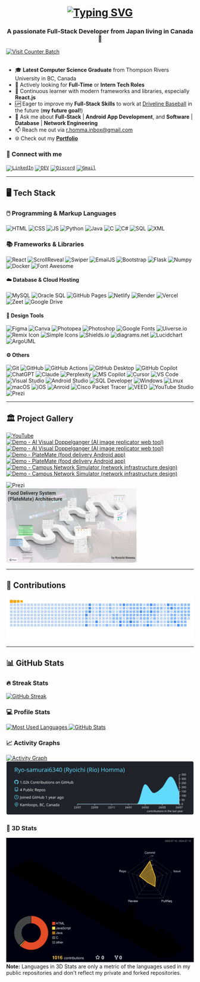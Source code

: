 <!-- INTRO -->
<h1 align="center">
  <a href="https://git.io/typing-svg">
    <img src="https://readme-typing-svg.demolab.com?font=Fira+Code&weight=500&size=35&duration=2000&pause=750&color=187FFF&center=true&vCenter=true&random=false&width=1000&height=70&lines=Hi+There!%F0%9F%91%8B%F0%9F%8F%BB+I'm+Ryoichi+Homma%E2%9A%BE;Your+Future+Favorite+Full-Stack+Developer%F0%9F%91%A8%F0%9F%8F%BB%E2%80%8D%F0%9F%92%BB" alt="Typing SVG" />
  </a>
</h1>

<!-- SUB INTRO -->
<h3 align="center">A passionate Full-Stack Developer from Japan living in Canada🍁</h3>
<a href="https://visitcount.itsvg.in">
  <img src="https://visitcount.itsvg.in/api?id=Ryo-samurai6340&label=Profile%20Views&color=1&icon=5&pretty=true" alt="Visit Counter Batch" />
</a>
<br/><br/>

- 🎓 **Latest Computer Science Graduate** from Thompson Rivers University in BC, Canada
- 💼 Actively looking for **Full-Time** or **Intern Tech Roles**
- 🌱 Continuous learner with modern frameworks and libraries, especially **React.js**
- 🆙 Eager to improve my **Full-Stack Skills** to work at [Driveline Baseball](https://www.drivelinebaseball.com/) in the future (**my future goal!**)
- 💬 Ask me about **Full-Stack** | **Android App Development**, and **Software** | **Database** | **Network Engineering**
- 📫 Reach me out via [r.homma.inbox@gmail.com](mailto:r.homma.inbox@gmail.com)
- 🌐 Check out my **[Portfolio](https://ryoichihomma.me/)**

### 🔗 Connect with me
<code>[![LinkedIn](https://skillicons.dev/icons?i=linkedin)](https://www.linkedin.com/in/ryoichihomma-jp-ca/)</code>
<code>[![DEV](https://skillicons.dev/icons?i=devto)](https://dev.to/ryoichihomma)</code>
<code>[![Discord](https://skillicons.dev/icons?i=discord)](https://discord.com/users/1233363421207199827/)</code>
<code>[![Gmail](https://skillicons.dev/icons?i=gmail)](mailto:r.homma.inbox@gmail.com)</code>

<!--
[![LinkedIn](https://img.shields.io/badge/LinkedIn-0077B5?style=for-the-badge&logo=linkedin&logoColor=white)](https://www.linkedin.com/in/ryoichihomma-jp-ca/)
[![DEV](https://img.shields.io/badge/dev.to-0A0A0A?style=for-the-badge&logo=devdotto&logoColor=white)](https://dev.to/ryoichihomma)
[![YouTube](https://img.shields.io/badge/YouTube-FF0000?style=for-the-badge&logo=youtube&logoColor=white)](https://www.youtube.com/@rh.project_gallery)
[![Discord](https://img.shields.io/badge/Discord-5865F2?style=for-the-badge&logo=discord&logoColor=white)](https://discord.com/users/1233363421207199827/)
[![Gmail](https://img.shields.io/badge/Gmail-D14836?style=for-the-badge&logo=gmail&logoColor=white)](mailto:r.homma.inbox@gmail.com)
[![Portfolio](https://img.shields.io/badge/Portfolio-255E63?style=for-the-badge&logo=About.me&logoColor=white)](https://ryoichihomma.me/)
-->

<hr/>

<!-- TECK STACK -->
## 🖥️ Tech Stack
### 🖱️ Programming & Markup Languages
![HTML](https://img.shields.io/badge/HTML5-%23E34F26?style=for-the-badge&logo=HTML5&logoColor=white&logoSize=auto)
![CSS](https://img.shields.io/badge/CSS3-%231572B6?style=for-the-badge&logo=CSS3&logoColor=white&logoSize=auto)
![JS](https://img.shields.io/badge/JavaScript-%23F7DF1E?style=for-the-badge&logo=javascript&logoColor=black&logoSize=auto)
![Python](https://img.shields.io/badge/Python-%233776AB?style=for-the-badge&logo=python&logoColor=%23FFE873&logoSize=auto)
![Java](https://custom-icon-badges.demolab.com/badge/Java-%235382A1.svg?style=for-the-badge&logo=java&logoColor=%23F89820&logoSize=auto)
![C](https://custom-icon-badges.demolab.com/badge/C-%2303599C.svg?style=for-the-badge&logo=c-in-hexagon&logoColor=white&logoSize=auto)
![C#](https://custom-icon-badges.demolab.com/badge/C%23-68217A.svg?style=for-the-badge&logo=cs2&logoColor=white&logoSize=auto)
![SQL](https://custom-icon-badges.demolab.com/badge/SQL-%23FF1493.svg?style=for-the-badge&logo=database&logoColor=white&logoSize=auto)
![XML](https://img.shields.io/badge/SVG%20%26%20XML-%23FFA500?style=for-the-badge&logo=svg&logoColor=white&logoSize=auto)

### 📚 Frameworks & Libraries
![React](https://img.shields.io/badge/React.js-%2361DAFB?style=for-the-badge&logo=react&logoColor=%2361DAFB&logoSize=auto&labelColor=grey)
![ScrollReveal](https://img.shields.io/badge/ScrollReveal.js-%23FFCB36?style=for-the-badge&logo=ScrollReveal&logoColor=black&logoSize=auto)
![Swiper](https://img.shields.io/badge/Swiper.js-%236332F6?style=for-the-badge&logo=Swiper&logoSize=auto)
![EmailJS](https://custom-icon-badges.demolab.com/badge/EmailJS-%23ff8434?style=for-the-badge&logo=emailjs&logoSize=auto&labelColor=%23F3F3F3)
![Bootstrap](https://img.shields.io/badge/Bootstrap-%237952B3?style=for-the-badge&logo=bootstrap&logoColor=white&logoSize=auto)
![Flask](https://img.shields.io/badge/Flask-%23000000?style=for-the-badge&logo=flask&logoColor=white&logoSize=auto)
![Numpy](https://img.shields.io/badge/NumPy-%23013243?style=for-the-badge&logo=numpy&logoSize=auto)
![Docker](https://img.shields.io/badge/Docker-%232496ED?style=for-the-badge&logo=docker&logoColor=white&logoSize=auto)
![Font Awesome](https://img.shields.io/badge/Font%20Awesome-%23538DD7?style=for-the-badge&logo=font%20awesome&logoColor=white&logoSize=auto)

#### ☁️ Database & Cloud Hosting
![MySQL](https://img.shields.io/badge/MySQL-%234479A1?style=flat-square&logo=mysql&logoColor=white&logoSize=auto)
![Oracle SQL](https://img.shields.io/badge/Oracle%20SQL-%23F80000?style=flat-square&logo=oracle&logoColor=white&logoSize=auto)
![GitHub Pages](https://img.shields.io/badge/GitHub%20Pages-%23222222?style=flat-square&logo=github&logoSize=auto)
![Netlify](https://img.shields.io/badge/Netlify-%2300C7B7?style=flat-square&logo=netlify&logoColor=%2300C7B7&logoSize=auto&labelColor=grey)
![Render](https://img.shields.io/badge/Render-%23FFF?style=flat-square&logo=render&logoColor=black&logoSize=auto)
![Vercel](https://img.shields.io/badge/Vercel-%23000000?style=flat-square&logo=vercel&logoSize=auto)
![Zeet](https://custom-icon-badges.demolab.com/badge/Zeet-grey?style=flat-square&logo=zeet&logoSize=auto)
![Google Drive](https://img.shields.io/badge/Google%20Drive-%234285F4?style=flat-square&logo=google%20drive&logoColor=white&logoSize=auto)

#### 📐 Design Tools
![Figma](https://img.shields.io/badge/Figma-%23F24E1E?style=flat-square&logo=figma&logoColor=white&logoSize=auto)
![Canva](https://img.shields.io/badge/Canva-%2300C4CC?style=flat-square&logo=canva&logoColor=white&logoSize=auto)
![Photopea](https://img.shields.io/badge/Photopea-%2318A497?style=flat-square&logo=photopea&logoColor=white&logoSize=auto)
![Photoshop](https://img.shields.io/badge/Photoshop-%2331A8FF?style=flat-square&logo=adobe-photoshop&logoColor=%23001833&logoSize=auto)
![Google Fonts](https://img.shields.io/badge/Google%20Fonts-%234285F4?style=flat-square&logo=google%20fonts&logoColor=white&logoSize=auto)
![Uiverse.io](https://custom-icon-badges.demolab.com/badge/Uiverse.io-grey?style=flat-square&logo=uiverse-io&logoSize=auto)
![Remix Icon](https://img.shields.io/badge/Remix%20Icon-%230066ff?style=flat-square&logo=remix&logoSize=auto)
![Simple Icons](https://img.shields.io/badge/Simple%20Icons-%23111111?style=flat-square&logo=simple%20icons&logoSize=auto)
![Shields.io](https://img.shields.io/badge/Shields.io-%2397CA00?style=flat-square&logo=shields.io&logoSize=auto&labelColor=%23555555)
![diagrams.net](https://img.shields.io/badge/diagrams.net-%23F08705?style=flat-square&logo=diagrams.net&logoColor=white&logoSize=auto)
![Lucidchart](https://custom-icon-badges.demolab.com/badge/Lucidchart-%23f96b13?style=flat-square&logo=lucidchart&logoSize=auto&labelColor=%23F3F3F3)
![ArgoUML](https://custom-icon-badges.demolab.com/badge/ArgoUML-%238DAED3?style=flat-square&logo=argo-uml&logoSize=auto)

#### ⚙️ Others
![Git](https://img.shields.io/badge/Git-%23F05032?style=flat-square&logo=git&logoColor=white&logoSize=auto)
![GitHub](https://img.shields.io/badge/GitHub-%23181717?style=flat-square&logo=GitHub&logoColor=white&logoSize=auto)
![GitHub Actions](https://img.shields.io/badge/GitHub%20Actions-%232088FF?style=flat-square&logo=GitHub%20actions&logoColor=white&logoSize=auto)
![GitHub Desktop](https://img.shields.io/badge/GitHub%20Desktop-%238034A9?style=flat-square&logo=GitHub&logoColor=white&logoSize=auto)
![GitHub Copilot](https://img.shields.io/badge/GitHub%20Copilot-%23000000?style=flat-square&logo=github%20copilot&logoColor=white&logoSize=auto)
![ChatGPT](https://img.shields.io/badge/ChatGPT-74aa9c?style=flat-square&logo=openai&logoColor=white&logoSize=auto)
![Claude](https://custom-icon-badges.demolab.com/badge/Claude-%23f3e9d7?style=flat-square&logo=claude&logoSize=auto)
![Perplexity](https://img.shields.io/badge/Perplexity-%231FB8CD?style=flat-square&logo=perplexity&logoColor=white&logoSize=auto)
![MS Copilot](https://custom-icon-badges.demolab.com/badge/Microsoft%20Copilot-%23F3F3F3?style=flat-square&logo=microsoft-copilot&logoSize=auto)
![Cursor](https://custom-icon-badges.demolab.com/badge/Cursor-grey?style=flat-square&logo=cursor-ai&logoSize=auto)
![VS Code](https://custom-icon-badges.demolab.com/badge/VS%20Code-%230078D4?style=flat-square&logo=vs-code&logoSize=auto&labelColor=%23F3F3F3)
![Visual Studio](https://custom-icon-badges.demolab.com/badge/Visual%20Studio-%235C2D91.svg?style=flat-square&logo=visual-studio&logoSize=auto&labelColor=%23F3F3F3)
![Android Studio](https://img.shields.io/badge/Android%20Studio-%233DDC84?style=flat-square&logo=android-studio&logoColor=white&logoSize=auto)
![SQL Developer](https://custom-icon-badges.demolab.com/badge/SQL%20Developer-%23BAD0EF.svg?style=flat-square&logo=sql-developer&logoSize=auto&labelColor=%23F3F3F3)
![Windows](https://custom-icon-badges.demolab.com/badge/Windows-%230078D6?style=flat-square&logo=windows&logoSize=auto&labelColor=%23F3F3F3)
![Linux](https://img.shields.io/badge/Linux-%23FCC624?style=flat-square&logo=linux&logoColor=black&logoSize=auto)
![macOS](https://custom-icon-badges.demolab.com/badge/macOS-%23000000?style=flat-square&logo=mac-os&logoSize=auto)
![iOS](https://img.shields.io/badge/iOS-%23000000?style=flat-square&logo=apple&logoSize=auto)
![Anroid](https://img.shields.io/badge/Android-%2334A853?style=flat-square&logo=android&logoColor=white&logoSize=auto)
![Cisco Packet Tracer](https://img.shields.io/badge/Cisco%20Packet%20Tracer-%231BA0D7?style=flat-square&logo=cisco&logoSize=auto&labelColor=grey)
![VEED](https://img.shields.io/badge/VEED-%23B6FF60?style=flat-square&logo=veed&logoSize=auto&labelColor=black)
![YouTube Studio](https://img.shields.io/badge/YouTube%20Studio-%23FF0000?style=flat-square&logo=youtube%20studio&logoSize=auto)
![Prezi](https://img.shields.io/badge/Prezi-%233181FF?style=flat-square&logo=prezi&logoColor=white&logoSize=auto)


<!--
#### Frontend / Backend / Database
[![React](https://skillicons.dev/icons?i=react)](https://skillicons.dev)
[![JavaScript](https://skillicons.dev/icons?i=js)](https://skillicons.dev)
[![CSS](https://skillicons.dev/icons?i=css)](https://skillicons.dev)
[![HTML](https://skillicons.dev/icons?i=html)](https://skillicons.dev)
<img alt="XML" width="42px" src="https://github.com/Ryo-samurai6340/Ryo-samurai6340/blob/main/img/xml.png">
[![Figma](https://skillicons.dev/icons?i=figma)](https://skillicons.dev)
[![Python](https://skillicons.dev/icons?i=python)](https://skillicons.dev)
[![Flask](https://skillicons.dev/icons?i=flask)](https://skillicons.dev)
[![Java](https://skillicons.dev/icons?i=java)](https://skillicons.dev)
[![Android Sutdio](https://skillicons.dev/icons?i=androidstudio)](https://skillicons.dev)
[![C](https://skillicons.dev/icons?i=c)](https://skillicons.dev)
[![C#](https://skillicons.dev/icons?i=cs)](https://skillicons.dev)
[![MySQL](https://skillicons.dev/icons?i=mysql)](https://skillicons.dev)
<img alt="Oracle SQL" width="40px" src="https://github.com/Ryo-samurai6340/Ryo-samurai6340/blob/main/img/oracle.svg">

#### Deployment Platforms / OS
[![Netlify](https://skillicons.dev/icons?i=netlify)](https://skillicons.dev)
<img alt="Render" width="48px" src="https://github.com/Ryo-samurai6340/Ryo-samurai6340/blob/main/img/render.png">
[![GitHub Pages](https://skillicons.dev/icons?i=github)](https://skillicons.dev)
<img alt="Zeet" width="47px" src="https://github.com/Ryo-samurai6340/Ryo-samurai6340/blob/main/img/zeet.png">
[![Windows](https://skillicons.dev/icons?i=windows)](https://skillicons.dev)
<img alt="iOS" width="48px" src="https://github.com/Ryo-samurai6340/Ryo-samurai6340/blob/main/img/ios.png">
<img alt="macOS" width="48px" src="https://github.com/Ryo-samurai6340/Ryo-samurai6340/blob/main/img/macOS.png">

#### Network Design / Diagramming / AI Tools
<div align="left">
  <img alt="Cisco Packet Tracer" width="47px" src="https://github.com/Ryo-samurai6340/Ryo-samurai6340/blob/main/img/cisco.png">
  <img alt="Lucidchart" width="41px" src="https://github.com/Ryo-samurai6340/Ryo-samurai6340/blob/main/img/lucidchart.png">
  <img alt="draw.io" width="48px" src="https://github.com/Ryo-samurai6340/Ryo-samurai6340/blob/main/img/draw-io.png">
  <img alt="ArgoUML" width="48px" src="https://github.com/Ryo-samurai6340/Ryo-samurai6340/blob/main/img/argouml.png">
  <img alt="Cursor" width="49px" src="https://github.com/Ryo-samurai6340/Ryo-samurai6340/blob/main/img/cursor.png">
  <img alt="Claude" width="48px" src="https://github.com/Ryo-samurai6340/Ryo-samurai6340/blob/main/img/claude.png">
  <img alt="ChatGPT" width="48px" src="https://github.com/Ryo-samurai6340/Ryo-samurai6340/blob/main/img/chatgpt.png">
  <img alt="Copilot" width="52px" src="https://github.com/Ryo-samurai6340/Ryo-samurai6340/blob/main/img/copilot.png">
  <img alt="Perplexity" width="48px" src="https://github.com/Ryo-samurai6340/Ryo-samurai6340/blob/main/img/perplexity.png">
  <img alt="Prezi" width="48px" src="https://github.com/Ryo-samurai6340/Ryo-samurai6340/blob/main/img/prezi.png">
  <img alt="VEED" width="48px" src="https://github.com/Ryo-samurai6340/Ryo-samurai6340/blob/main/img/veed.png">
  <img alt="v0" width="48px" src="https://github.com/Ryo-samurai6340/Ryo-samurai6340/blob/main/img/v0.png">
</div>
-->
  
<!-- 
<div align="left">
  <h4>Frontend / Backend / Database</h4>
  <img alt="React" width="40px" src="https://github.com/Ryo-samurai6340/Ryo-samurai6340/blob/main/img/react.png">
  <img alt="Javascript" width="35px" src="https://github.com/Ryo-samurai6340/Ryo-samurai6340/blob/main/img/js.png">
  <img alt="CSS" width="32px" src="https://github.com/Ryo-samurai6340/Ryo-samurai6340/blob/main/img/css.png">
  <img alt="HTML" width="32px" src="https://github.com/Ryo-samurai6340/Ryo-samurai6340/blob/main/img/html.png">
  <img alt="XML" width="32px" src="https://github.com/Ryo-samurai6340/Ryo-samurai6340/blob/main/img/xml.png">
  <img alt="Figma" width="35px" src="https://github.com/Ryo-samurai6340/Ryo-samurai6340/blob/main/img/figma.png">
  <img alt="Python" width="35px" src="https://github.com/Ryo-samurai6340/Ryo-samurai6340/blob/main/img/python.png">
  <img alt="Flask" width="40px" src="https://github.com/Ryo-samurai6340/Ryo-samurai6340/blob/main/img/flask.png">
  <img alt="Java" width="31px" src="https://github.com/Ryo-samurai6340/Ryo-samurai6340/blob/main/img/java.png">
  <img alt="Android Studio" width="36px" src="https://github.com/Ryo-samurai6340/Ryo-samurai6340/blob/main/img/android-studio.png">
  <img alt="C" width="31px" src="https://github.com/Ryo-samurai6340/Ryo-samurai6340/blob/main/img/c.png">
  <img alt="C#" width="31px" src="https://github.com/Ryo-samurai6340/Ryo-samurai6340/blob/main/img/cSharp.png">
  <img alt="MySQL" width="36px" src="https://github.com/Ryo-samurai6340/Ryo-samurai6340/blob/main/img/mySQL.png">
  <img alt="Oracle SQL" width="32px" src="https://github.com/Ryo-samurai6340/Ryo-samurai6340/blob/main/img/oracle.svg">

  <h4>Deployment Platforms / OS</h4>
  <img alt="Netlify" width="37px" src="https://github.com/Ryo-samurai6340/Ryo-samurai6340/blob/main/img/netlify.svg">
  <img alt="Render" width="35px" src="https://github.com/Ryo-samurai6340/Ryo-samurai6340/blob/main/img/render.png">
  <img alt="GitHub" width="35px" src="https://github.com/Ryo-samurai6340/Ryo-samurai6340/blob/main/img/github.png">
  <img alt="Zeet" width="35px" src="https://github.com/Ryo-samurai6340/Ryo-samurai6340/blob/main/img/zeet.png">
  <img alt="Windows" width="35px" src="https://github.com/Ryo-samurai6340/Ryo-samurai6340/blob/main/img/windows.png">
  <img alt="iOS" width="35px" src="https://github.com/Ryo-samurai6340/Ryo-samurai6340/blob/main/img/ios.png">
  <img alt="macOS" width="35px" src="https://github.com/Ryo-samurai6340/Ryo-samurai6340/blob/main/img/macOS.png">

  <h4>Network Design / Diagramming / AI Tools</h4>
  <img alt="cisco packet tracer" width="35px" src="https://github.com/Ryo-samurai6340/Ryo-samurai6340/blob/main/img/cisco.png">
  <img alt="lucidchart" width="30px" src="https://github.com/Ryo-samurai6340/Ryo-samurai6340/blob/main/img/lucidchart.png">
  <img alt="draw.io" width="35px" src="https://github.com/Ryo-samurai6340/Ryo-samurai6340/blob/main/img/draw-io.png">
  <img alt="argoUML" width="35px" src="https://github.com/Ryo-samurai6340/Ryo-samurai6340/blob/main/img/argouml.png">
  <img alt="Cursor" width="35px" src="https://github.com/Ryo-samurai6340/Ryo-samurai6340/blob/main/img/cursor.png">
  <img alt="Claude" width="35px" src="https://github.com/Ryo-samurai6340/Ryo-samurai6340/blob/main/img/claude.png">
  <img alt="ChatGPT" width="35px" src="https://github.com/Ryo-samurai6340/Ryo-samurai6340/blob/main/img/chatgpt.png">
  <img alt="Copilot" width="37px" src="https://github.com/Ryo-samurai6340/Ryo-samurai6340/blob/main/img/copilot.png">
  <img alt="Perplexity" width="35px" src="https://github.com/Ryo-samurai6340/Ryo-samurai6340/blob/main/img/perplexity.png">
  <img alt="Prezi" width="35px" src="https://github.com/Ryo-samurai6340/Ryo-samurai6340/blob/main/img/prezi.png">
  <img alt="VEED" width="35px" src="https://github.com/Ryo-samurai6340/Ryo-samurai6340/blob/main/img/veed.png">
  <img alt="v0" width="35px" src="https://github.com/Ryo-samurai6340/Ryo-samurai6340/blob/main/img/v0.png">
</div>
-->

<hr/>

<!-- PROJECT -->
## 🏛️ Project Gallery 
<!-- BEGIN YOUTUBE-CARDS -->
[![YouTube](https://img.shields.io/badge/YouTube-FF0000?style=plastic&logo=youtube)](https://www.youtube.com/@rh.project_gallery)
<br>
[![Demo - AI Visual Doppelganger (AI image replicator web tool)](https://ytcards.demolab.com/?id=VT6eddrVVOA&title=Demo+-+AI+Visual+Doppelganger+%28AI+image+replicator+web+tool%29&lang=en&timestamp=1715155400&background_color=%23c9d9f2&title_color=%2324292f&stats_color=%2357606a&max_title_lines=2&width=250&border_radius=5&duration=200 "Demo - AI Visual Doppelganger (AI image replicator web tool)")](https://www.youtube.com/watch?v=VT6eddrVVOA#gh-dark-mode-only)[![Demo - AI Visual Doppelganger (AI image replicator web tool)](https://ytcards.demolab.com/?id=VT6eddrVVOA&title=Demo+-+AI+Visual+Doppelganger+%28AI+image+replicator+web+tool%29&lang=en&timestamp=1715155400&background_color=%230d1117&title_color=%23ffffff&stats_color=%23dedede&max_title_lines=2&width=250&border_radius=5&duration=200 "Demo - AI Visual Doppelganger (AI image replicator web tool)")](https://www.youtube.com/watch?v=VT6eddrVVOA#gh-light-mode-only)
[![Demo - PlateMate (food delivery Android app)](https://ytcards.demolab.com/?id=N_yUfrnbgWI&title=Demo+-+PlateMate+%28food+delivery+Android+app%29&lang=en&timestamp=1715155396&background_color=%23c9d9f2&title_color=%2324292f&stats_color=%2357606a&max_title_lines=2&width=250&border_radius=5&duration=244 "Demo - PlateMate (food delivery Android app)")](https://www.youtube.com/watch?v=N_yUfrnbgWI#gh-dark-mode-only)[![Demo - PlateMate (food delivery Android app)](https://ytcards.demolab.com/?id=N_yUfrnbgWI&title=Demo+-+PlateMate+%28food+delivery+Android+app%29&lang=en&timestamp=1715155396&background_color=%230d1117&title_color=%23ffffff&stats_color=%23dedede&max_title_lines=2&width=250&border_radius=5&duration=244 "Demo - PlateMate (food delivery Android app)")](https://www.youtube.com/watch?v=N_yUfrnbgWI#gh-light-mode-only)
[![Demo - Campus Network Simulator (network infrastructure design)](https://ytcards.demolab.com/?id=ayVUSVRPLqE&title=Demo+-+Campus+Network+Simulator+%28network+infrastructure+design%29&lang=en&timestamp=1715155393&background_color=%23c9d9f2&title_color=%2324292f&stats_color=%2357606a&max_title_lines=2&width=250&border_radius=5&duration=403 "Demo - Campus Network Simulator (network infrastructure design)")](https://www.youtube.com/watch?v=ayVUSVRPLqE#gh-dark-mode-only)[![Demo - Campus Network Simulator (network infrastructure design)](https://ytcards.demolab.com/?id=ayVUSVRPLqE&title=Demo+-+Campus+Network+Simulator+%28network+infrastructure+design%29&lang=en&timestamp=1715155393&background_color=%230d1117&title_color=%23ffffff&stats_color=%23dedede&max_title_lines=2&width=250&border_radius=5&duration=403 "Demo - Campus Network Simulator (network infrastructure design)")](https://www.youtube.com/watch?v=ayVUSVRPLqE#gh-light-mode-only)
<!-- END YOUTUBE-CARDS -->
![Prezi](https://img.shields.io/badge/Prezi-%233181FF?style=plastic&logo=prezi&logoColor=white&logoSize=auto)
<br>
<a href="https://prezi.com/view/kiFUg0jNey3zD5mN1ctl/">
  <img src="https://github.com/Ryo-samurai6340/Ryo-samurai6340/blob/main/img/PlateMateArchitecture.png" alt="PlateMate Architecture" width="350" height="200">
</a>

<hr/>

<!-- CONTRIBUTIONS -->
## 🐍 Contributions
<picture>
  <source media="(prefers-color-scheme: dark)" srcset="https://raw.githubusercontent.com/Ryo-samurai6340/Ryo-samurai6340/output/github-contribution-grid-snake-dark.svg">
  <source media="(prefers-color-scheme: light)" srcset="https://raw.githubusercontent.com/Ryo-samurai6340/Ryo-samurai6340/output/github-contribution-grid-snake.gif">
  <img alt="Contribution Animation" src="https://raw.githubusercontent.com/Ryo-samurai6340/Ryo-samurai6340/output/github-contribution-grid-snake.gif">
</picture>

<hr/>

<!-- STATS -->
## 📊 GitHub Stats
### 🔥 Streak Stats
<a href="https://git.io/streak-stats">
  <img alt="GitHub Streak" src="https://streak-stats.demolab.com?user=Ryo-samurai6340&theme=holi-theme&date_format=j%20M%5B%20Y%5D&dates=local&timezone=America/Vancouver">
</a>

### 💻 Profile Stats
<!--
<a href='https://github.com/Ryo-samurai6340/github-stats-transparent'>
  <img alt="Most Used Languages Card" src="https://raw.githubusercontent.com/ryo-samurai6340/github-stats-transparent/output/generated/languages.svg">
</a>
-->
<a href="https://github.com/Ryo-samurai6340/github-readme-stats?tab=readme-ov-file">
  <img alt="Most Used Languages" src="https://github-readme-stats-sigma-opal-34.vercel.app/api/top-langs/?username=Ryo-samurai6340&layout=compact&theme=holi&langs_count=20">
  <img alt="GitHub Stats" src="https://github-readme-stats-sigma-opal-34.vercel.app/api?username=Ryo-samurai6340&show_icons=true&theme=holi&rank_icon=github&hide=stars,contribs">
</a>

### 📈 Activity Graphs
<a href="https://github.com/ashutosh00710/github-readme-activity-graph">
  <img alt="Activity Graph" src="https://github-readme-activity-graph.vercel.app/graph/?username=Ryo-samurai6340&theme=react-dark" />
</a>
<a href="https://github.com/vn7n24fzkq/github-profile-summary-cards">
  <img alt="GitHub Summary" src="https://raw.githubusercontent.com/Ryo-samurai6340/Ryo-samurai6340/main/profile-summary-card-output/react/0-profile-details.svg">
<!--   <img alt="GitHub Commits" src="https://raw.githubusercontent.com/Ryo-samurai6340/Ryo-samurai6340/main/profile-summary-card-output/react/4-productive-time.svg"> -->
</a>

### 🧊 3D Stats
![](./profile-3d-contrib/profile-night-rainbow.svg)
<b>Note:</b> Languages in 3D Stats are only a metric of the languages used in my public repositories and don't reflect my private and forked repositories.
